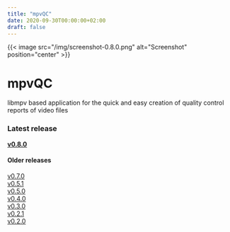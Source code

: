 ```yaml
---
title: "mpvQC"
date: 2020-09-30T00:00:00+02:00
draft: false
---
```



{{< image src="/img/screenshot-0.8.0.png" alt="Screenshot" position="center" >}}


<h1>mpvQC</h1>


libmpv based application for the quick and easy creation of quality control reports of video files

<h3>Latest release</h3>
<a href="https://github.com/mpvqc/mpvQC/releases/tag/0.8.0"><b>v0.8.0</b></a>

<h4>Older releases</h4>
<p>
    <a href="https://github.com/mpvqc/mpvQC/releases/tag/0.7.0">v0.7.0</a><br>
    <a href="https://github.com/mpvqc/mpvQC/releases/tag/0.5.1">v0.5.1</a><br>
    <a href="https://github.com/mpvqc/mpvQC/releases/tag/0.5.0">v0.5.0</a><br>
    <a href="https://github.com/mpvqc/mpvQC/releases/tag/0.4.0">v0.4.0</a><br>
    <a href="https://github.com/mpvqc/mpvQC/releases/tag/0.3.0">v0.3.0</a><br>
    <a href="https://github.com/mpvqc/mpvQC/releases/tag/0.2.1">v0.2.1</a><br>
    <a href="https://github.com/mpvqc/mpvQC/releases/tag/0.2.0">v0.2.0</a><br>
</p>

